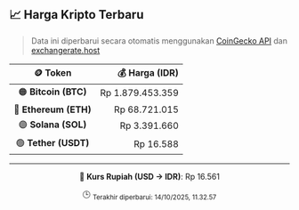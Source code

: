 

<!-- HARGA_KRIPTO -->
## 📈 Harga Kripto Terbaru

> Data ini diperbarui secara otomatis menggunakan [CoinGecko API](https://www.coingecko.com/) dan [exchangerate.host](https://exchangerate.host/)

<div align="center">

| 🪙 Token | 💰 Harga (IDR) |
|:------:|---------------:|
| 🟠 **Bitcoin (BTC)**   | Rp 1.879.453.359 |
| 🔵 **Ethereum (ETH)**  | Rp 68.721.015 |
| 🟣 **Solana (SOL)**    | Rp 3.391.660 |
| 🟢 **Tether (USDT)**   | Rp 16.588 |

---

💱 **Kurs Rupiah (USD → IDR)**: Rp 16.561

🕒 <sub>Terakhir diperbarui: 14/10/2025, 11.32.57</sub>

</div>
<!-- /HARGA_KRIPTO -->